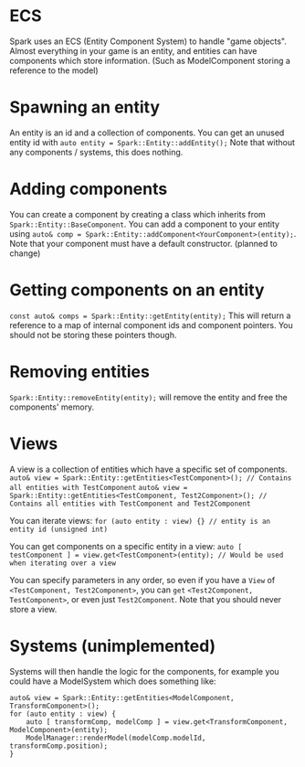 # ECS

Spark uses an ECS (Entity Component System) to handle "game objects". 
Almost everything in your game is an entity, and entities can have components which store information. (Such as ModelComponent storing a reference to the model)

# Spawning an entity
An entity is an id and a collection of components. You can get an unused entity id with `auto entity = Spark::Entity::addEntity();`
Note that without any components / systems, this does nothing.

# Adding components
You can create a component by creating a class which inherits from `Spark::Entity::BaseComponent`.
You can add a component to your entity using `auto& comp = Spark::Entity::addComponent<YourComponent>(entity);`. Note that your component must have a default constructor. (planned to change)

# Getting components on an entity
`const auto& comps = Spark::Entity::getEntity(entity);`
This will return a reference to a map of internal component ids and component pointers.
You should not be storing these pointers though.

# Removing entities
`Spark::Entity::removeEntity(entity);` will remove the entity and free the components' memory.

# Views
A view is a collection of entities which have a specific set of components.
`auto& view = Spark::Entity::getEntities<TestComponent>(); // Contains all entities with TestComponent`
`auto& view = Spark::Entity::getEntities<TestComponent, Test2Component>(); // Contains all entities with TestComponent and Test2Component`

You can iterate views:
`for (auto entity : view) {} // entity is an entity id (unsigned int)`

You can get components on a specific entity in a view:
`auto [ testComponent ] = view.get<TestComponent>(entity); // Would be used when iterating over a view`

You can specify parameters in any order, so even if you have a `View` of `<TestComponent, Test2Component>`, you can `get` `<Test2Component, TestComponent>`, or even just `Test2Component`.
Note that you should never store a view.

# Systems (unimplemented)
Systems will then handle the logic for the components, for example you could have a ModelSystem which does something like:
```
auto& view = Spark::Entity::getEntities<ModelComponent, TransformComponent>();
for (auto entity : view) {
	auto [ transformComp, modelComp ] = view.get<TransformComponent, ModelComponent>(entity);
	ModelManager::renderModel(modelComp.modelId, transformComp.position);
}
```